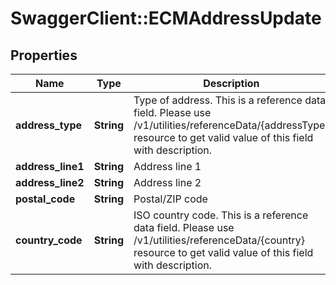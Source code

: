 # SwaggerClient::ECMAddressUpdate

## Properties
Name | Type | Description | Notes
------------ | ------------- | ------------- | -------------
**address_type** | **String** | Type of address. This is a reference data field. Please use /v1/utilities/referenceData/{addressType} resource to get valid value of this field with description. | [optional] 
**address_line1** | **String** | Address line 1 | [optional] 
**address_line2** | **String** | Address line 2 | [optional] 
**postal_code** | **String** | Postal/ZIP code | [optional] 
**country_code** | **String** | ISO country code. This is a reference data field. Please use /v1/utilities/referenceData/{country} resource to get valid value of this field with description. | [optional] 

